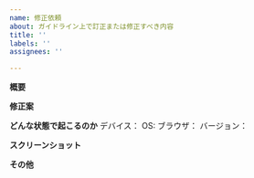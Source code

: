 ```yaml
---
name: 修正依頼
about: ガイドライン上で訂正または修正すべき内容
title: ''
labels: ''
assignees: ''

---
```


**概要**


**修正案**


**どんな状態で起こるのか**
デバイス：
OS:
ブラウザ：
バージョン：


**スクリーンショット**



**その他**

